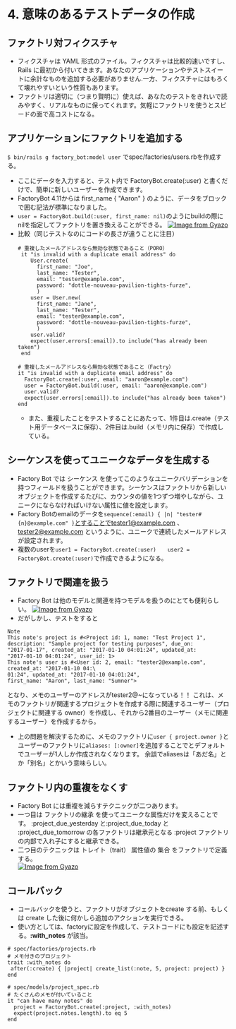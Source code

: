 # 4. 意味のあるテストデータの作成
## ファクトリ対フィクスチャ
- フィクスチャは YAML 形式のファイル。フィクスチャは比較的速いですし、Rails に最初から付いてきます。あなたのアプリケーションやテストスイートに余計なものを追加する必要がありません.一方、フィクスチャにはもろくて壊れやすいという性質もあります。
- ファクトリは適切に（つまり賢明に）使えば、あなたのテストをきれいで読みやすく、リアルなものに保ってくれます。気軽にファクトリを使うとスピードの面で高コストになる。

## アプリケーションにファクトリを追加する
`$ bin/rails g factory_bot:model user` でspec/factories/users.rbを作成する。
- ここにデータを入力すると、テスト内で FactoryBot.create(:user) と書くだけで、簡単に新しいユーザーを作成できます。
- FactoryBot 4.11からは first_name { "Aaron" } のように、データをブロックで囲む記法が標準になりました。
- `user = FactoryBot.build(:user, first_name: nil)`のようにbuildの際にnilを指定してファクトリを置き換えることができる。 
[![Image from Gyazo](https://i.gyazo.com/2860de2b32ae9d13c2dfab7c1399aa7a.png)](https://gyazo.com/2860de2b32ae9d13c2dfab7c1399aa7a)
- 比較（同じテストなのにコードの長さが違うことに注目）
  ```
  # 重複したメールアドレスなら無効な状態であること（PORO）
   it "is invalid with a duplicate email address" do
      User.create(
        first_name: "Joe",
        last_name: "Tester",
        email: "tester@example.com",
        password: "dottle-nouveau-pavilion-tights-furze",
        )
      user = User.new(
        first_name: "Jane",
        last_name: "Tester",
        email: "tester@example.com",
        password: "dottle-nouveau-pavilion-tights-furze",
        )
      user.valid?
      expect(user.errors[:email]).to include("has already been taken")
   end 
   ```
   ```
   # 重複したメールアドレスなら無効な状態であること（Factry）
   it "is invalid with a duplicate email address" do
     FactoryBot.create(:user, email: "aaron@example.com")
     user = FactoryBot.build(:user, email: "aaron@example.com")
     user.valid?
     expect(user.errors[:email]).to include("has already been taken")
   end
   ```
   - また、重複したことをテストすることにあたって、1件目は.create（テスト用データベースに保存）、2件目は.build（メモリ内に保存）で作成している。

## シーケンスを使ってユニークなデータを生成する
- Factory Bot では シーケンス を使ってこのようなユニークバリデーションを持つフィールドを扱うことができます。シーケンスはファクトリから新しいオブジェクトを作成するたびに、カウンタの値を1つずつ増やしながら、ユニークにならなければいけない属性に値を設定します。
- Factory Botのemailのデータを`sequence(:email) { |n| "tester#{n}@example.com" }`とすることでtester1@example.com 、tester2@example.com というように、ユニークで連続したメールアドレスが設定されます。
- 複数のuserを`user1 = FactoryBot.create(:user)`　`　user2 = FactoryBot.create(:user)`で作成できるようになる。

## ファクトリで関連を扱う
- Factory Bot は他のモデルと関連を持つモデルを扱うのにとても便利らしい。
[![Image from Gyazo](https://i.gyazo.com/f519eae3beb00d68d5a7d954256fdfd8.png)](https://gyazo.com/f519eae3beb00d68d5a7d954256fdfd8)
- だがしかし、テストをすると
```
Note
This note's project is #<Project id: 1, name: "Test Project 1",
description: "Sample project for testing purposes", due_on:
"2017-01-17", created_at: "2017-01-10 04:01:24", updated_at:
"2017-01-10 04:01:24", user_id: 1>
This note's user is #<User id: 2, email: "tester2@example.com", created_at: "2017-01-10 04:\
01:24", updated_at: "2017-01-10 04:01:24",
first_name: "Aaron", last_name: "Sumner">
```
となり、メモのユーザーのアドレスがtester2@~になっている！！
これは、メモのファクトリが関連するプロジェクトを作成する際に関連するユーザー（プロジェクトに関連する owner）を作成し、それから2番目のユーザー（メモに関連するユーザー）を作成するから。
- 上の問題を解決するために、メモのファクトリに`user { project.owner }`と ユーザーのファクトリに`aliases: [:owner]`を追加することでとデフォルトでユーザーが1人しか作成されなくなります。
余談でaliasesは「あだ名」とか「別名」とかいう意味らしい。
## ファクトリ内の重複をなくす
- Factory Bot には重複を減らすテクニックが二つあります。
- 一つ目は ファクトリの継承 を使ってユニークな属性だけを変えることです。
:project_due_yesterday と:project_due_today と :project_due_tomorrow の各ファクトリは継承元となる :project ファクトリの内部で入れ子にすると継承できる。
- 二つ目のテクニックは トレイト（trait）
属性値の 集合 をファクトリで定義する。  
[![Image from Gyazo](https://i.gyazo.com/6dedba6f24f231b8aadaade8e0df1507.png)](https://gyazo.com/6dedba6f24f231b8aadaade8e0df1507)

## コールバック
- コールバックを使うと、ファクトリがオブジェクトをcreate する前、もしくは create した後に何かしら追加のアクションを実行できる。
- 使い方としては、factoryに設定を作成して、テストコードにも設定を記述する。**:with_notes** が該当。
```
# spec/factories/projects.rb
# メモ付きのプロジェクト
trait :with_notes do
 after(:create) { |project| create_list(:note, 5, project: project) }
end
```
```
# spec/models/project_spec.rb
# たくさんのメモが付いていること
it "can have many notes" do
  project = FactoryBot.create(:project, :with_notes)
  expect(project.notes.length).to eq 5
end
```
